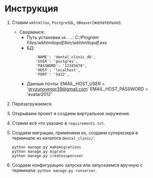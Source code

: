 # Инструкция

1. Ставим `wkhtmltox`, `PostgreSQL`, `dBeaver`(желательно).
    - Сверяемся:
        - Путь установки `wk...`: *C:/Program Files/wkhtmltopdf/bin/wkhtmltopdf.exe*
        - БД:
            ```
                'NAME': 'dental_clinic_db',
                'USER': 'postgres',
                'PASSWORD': '12345678',
                'HOST': 'localhost',
                'PORT': '5432',
            ```
        - Данные почты:
            EMAIL_HOST_USER = 'gryzunovegor39@gmail.com'
            EMAIL_HOST_PASSWORD = 'avatar2012'

2. Перезагружаемся.
3. Открываем проект и создаем виртуальное окружение.
4. Ставим всё что указано в `requirements.txt`.
5. Создаем миграции, применяем их, создаем суперюзера в терминале из каталога `dental_clinic/`:
    ```
    python manage.py makemigrations
    python manage.py migrate
    python manage.py createsuperuser
    ```
6. Создаем конфигурацию запуска или запускаемся вручную с терминала: `python manage.py runserver`.